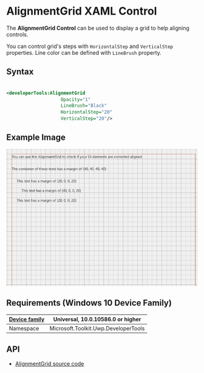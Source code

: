 # AlignmentGrid XAML Control 

The **AlignmentGrid Control** can be used to display a grid to help aligning controls.

You can control grid's steps with `HorizontalStep` and `VerticalStep` properties.
Line color can be defined with `LineBrush` property.

## Syntax

```xml

<developerTools:AlignmentGrid
                    Opacity="1"
                    LineBrush="Black"
                    HorizontalStep="20"
                    VerticalStep="20"/>

```

## Example Image

![AlignmentGrid image](../resources/images/DeveloperTools-AlignmentGrid.JPG "AlignmentGrid")

## Requirements (Windows 10 Device Family)

| [Device family](http://go.microsoft.com/fwlink/p/?LinkID=526370) | Universal, 10.0.10586.0 or higher |
| --- | --- |
| Namespace | Microsoft.Toolkit.Uwp.DeveloperTools |

## API

* [AlignmentGrid source code](https://github.com/Microsoft/UWPCommunityToolkit/tree/master/Microsoft.Toolkit.Uwp.DeveloperTools/AlignmentGrid)

